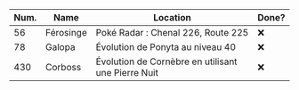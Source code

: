 |Num.|Name|Location|Done?|
|---|---|---|---|
|56|Férosinge|Poké Radar : Chenal 226, Route 225|❌|
|78|Galopa|Évolution de Ponyta au niveau 40|❌|
|430|Corboss|Évolution de Cornèbre en utilisant une Pierre Nuit|❌|
